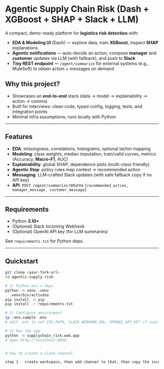 # Agentic Supply Chain Risk (Dash + XGBoost + SHAP + Slack + LLM)

A compact, demo-ready platform for **logistics risk detection** with:
- **EDA & Modeling UI** (Dash) — explore data, train **XGBoost**, inspect **SHAP** explanations
- **Agentic notifications** — auto-decide an action, compose **manager** and **customer** updates via LLM (with fallback), and push to **Slack**
- **Tiny REST endpoint** — `/agent/summarize` for external systems (e.g., MuleSoft) to obtain action + messages on demand

## Why this project?
- Showcases an **end-to-end** stack (data → model → explainability → action → comms)
- Built for interviews: clean code, typed config, logging, tests, and integration points
- Minimal infra assumptions; runs locally with Python

---

## Features

- **EDA**: missingness, correlations, histograms, optional lat/lon mapping  
- **Modeling**: class weights, median imputation, train/valid curves, metrics (Accuracy, **Macro-F1**, AUC)  
- **Explainability**: global SHAP, dependence plots (multi-class friendly)  
- **Agentic Step**: policy rules map context → recommended action  
- **Messaging**: LLM-crafted Slack updates (with safe fallback copy if no API key)  
- **API**: `POST /agent/summarize` returns `{recommended_action, manager_message, customer_message}`

---

## Requirements

- Python **3.10+**
- (Optional) Slack Incoming Webhook
- (Optional) OpenAI API key (for LLM summaries)

See `requirements.txt` for Python deps.

---

## Quickstart

```bash
git clone <your-fork-url>
cd agentic-supply-risk

# 1) Python env + deps
python -m venv .venv
. .venv/bin/activate
pip install -U pip
pip install -r requirements.txt

# 2) Configure environment
cp .env.sample .env
# edit .env to set CSV_PATH, SLACK_WEBHOOK_URL, OPENAI_API_KEY if available

# 3) Run the app
python -m supplychain_risk.web.app
# open http://localhost:8050


# how to create a slack channel 

step 1 - create workspace, then add channel to that, then copy the incoming webhook 